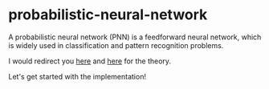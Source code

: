 # probabilistic-neural-network

A probabilistic neural network (PNN) is a feedforward neural network, which is widely used in classification and pattern recognition problems.

I would redirect you [here](https://en.wikipedia.org/wiki/Probabilistic_neural_network) and [here](http://www.personal.reading.ac.uk/~sis01xh/teaching/CY2D2/Pattern3.pdf) for the theory.

Let's get started with the implementation!
